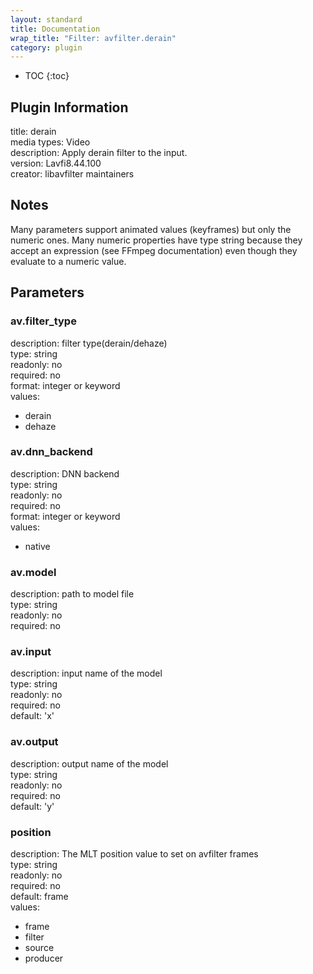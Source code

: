 ```yaml
---
layout: standard
title: Documentation
wrap_title: "Filter: avfilter.derain"
category: plugin
---
```

* TOC
{:toc}

## Plugin Information

title: derain  
media types:
Video  
description: Apply derain filter to the input.  
version: Lavfi8.44.100  
creator: libavfilter maintainers  

## Notes

Many parameters support animated values (keyframes) but only the numeric ones. Many numeric properties have type string because they accept an expression (see FFmpeg documentation) even though they evaluate to a numeric value.

## Parameters

### av.filter_type

  
description:
filter type(derain/dehaze)  
type: string  
readonly: no  
required: no  
format: integer or keyword  
values:  

* derain
* dehaze

### av.dnn_backend

  
description:
DNN backend  
type: string  
readonly: no  
required: no  
format: integer or keyword  
values:  

* native

### av.model

  
description:
path to model file  
type: string  
readonly: no  
required: no  

### av.input

  
description:
input name of the model  
type: string  
readonly: no  
required: no  
default: 'x'  

### av.output

  
description:
output name of the model  
type: string  
readonly: no  
required: no  
default: 'y'  

### position

  
description:
The MLT position value to set on avfilter frames  
type: string  
readonly: no  
required: no  
default: frame  
values:  

* frame
* filter
* source
* producer

